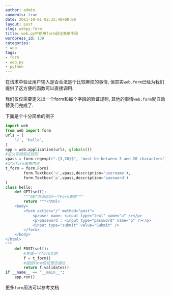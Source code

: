 ```yaml
---
author: admin
comments: true
date: 2011-10-01 02:32:48+00:00
layout: post
slug: webpy-form
title: web.py中使用form验证表单字段
wordpress_id: 139
categories:
- web
tags:
- form
- web.py
- python
---
```


在请求中验证用户输入是否合法是个比较麻烦的事情,
但其实`web.form`已经为我们提供了这方便的函数可以直接调用.

我们仅仅需要定义出一个form和每个字段的验证规则,
其他的事情`web.form`就自动替我们完成了.

下面是个十分简单的例子

```python
import web
from web import form
urls = (
    '/', 'hello',
)
app = web.application(urls, globals())
#定义字段验证规则
vpass = form.regexp(r".{3,20}$", 'must be between 3 and 20 characters')
#定义form表格内容
t_form = form.Form(
        form.Textbox('u',vpass,description='username'),
        form.Textbox('p',vpass,description='password')
)
class hello:
    def GET(self):
        """GET方法返回一个Form表格"""
        return """<html>
    <body>
        <form action="/" method="post">
            <p>user name: <input type="text" name="u" /></p>
            <p>password : <input type="password" name="p" /></p>
            <input type="submit" value="Submit" />
        </form>
    </body>
</html>
"""
    def POST(self):
        #生成一个form实例
        f = t_form()
        #返回form验证是否通过
        return f.validates()
if __name__ == "__main__":
    app.run()
```

更多`form`用法可以参考文档
